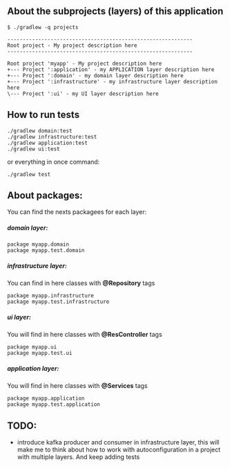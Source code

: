 
## About the subprojects (layers) of this application
```
$ ./gradlew -q projects

------------------------------------------------------------
Root project - My project description here
------------------------------------------------------------

Root project 'myapp' - My project description here
+--- Project ':application' - my APPLICATION layer description here
+--- Project ':domain' - my domain layer description here
+--- Project ':infrastructure' - my infrastructure layer description here
\--- Project ':ui' - my UI layer description here
```

## How to run tests

```
./gradlew domain:test
./gradlew infrastructure:test
./gradlew application:test
./gradlew ui:test
```

or everything in once command:
```
./gradlew test
```

## About packages:
You can find the nexts packagees for each layer:

##### domain layer:
```
package myapp.domain
package myapp.test.domain
```

##### infrastructure layer: 
You can find in here classes with **@Repository** tags
```
package myapp.infrastructure
package myapp.test.infrastructure
```

##### ui layer: 
You will find in here classes with **@ResController** tags
```
package myapp.ui
package myapp.test.ui
```

##### application layer: 
You will find in here classes with **@Services** tags
```
package myapp.application
package myapp.test.application
```
 
## TODO:
- introduce kafka producer and consumer in infrastructure layer, this will make me to think about how
to work with autoconfiguration in a project with multiple layers. And keep adding tests
